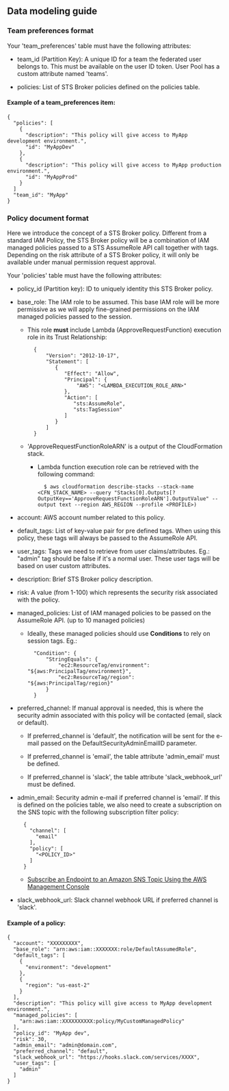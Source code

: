 ## Data modeling guide

### Team preferences format

Your 'team_preferences' table must have the following attributes:

- team_id (Partition Key):  A unique ID for a team the federated user belongs to. This must be available on the user ID token. User Pool has a custom attribute named 'teams'.

- policies: List of STS Broker policies defined on the policies table.

#### Example of a team_preferences item:

    {
      "policies": [
        {
          "description": "This policy will give access to MyApp development environment.",
          "id": "MyAppDev"
        },
        {
          "description": "This policy will give access to MyApp production environment.",
          "id": "MyAppProd"
        }
      ]
      "team_id": "MyApp"
    }


### Policy document format

Here we introduce the concept of a STS Broker policy. Different from a standard IAM Policy, the STS Broker policy will be a combination of IAM managed policies passed to a STS AssumeRole API call together with tags. Depending on the risk attribute of a STS Broker policy, it will only be available under manual permission request approval.

Your 'policies' table must have the following attributes:

- policy_id (Partition key): ID to uniquely identity this STS Broker policy.

- base_role: The IAM role to be assumed. This base IAM role will be more permissive as we will apply fine-grained permissions on the IAM managed policies passed to the session.

    - This role **must** include Lambda (ApproveRequestFunction) execution role in its Trust Relationship:
         
            {
                "Version": "2012-10-17",
                "Statement": [
                   {
                      "Effect": "Allow",
                      "Principal": {
                          "AWS": "<LAMBDA_EXECUTION_ROLE_ARN>"
                      },
                      "Action": [
                         "sts:AssumeRole",
                         "sts:TagSession"
                      ]
                   }
                ]
            }
              
    - 'ApproveRequestFunctionRoleARN' is a output of the CloudFormation stack.

        - Lambda function execution role can be retrieved with the following command:

                $ aws cloudformation describe-stacks --stack-name <CFN_STACK_NAME> --query "Stacks[0].Outputs[?OutputKey=='ApproveRequestFunctionRoleARN'].OutputValue" --output text --region AWS_REGION --profile <PROFILE>)
       
- account: AWS account number related to this policy.

- default_tags: List of key-value pair for pre defined tags. When using this policy, these tags will always be passed to the AssumeRole API.

- user_tags: Tags we need to retrieve from user claims/attributes. Eg.: "admin" tag should be false if it's a normal user. These user tags will be based on user custom attributes.

- description: Brief STS Broker policy description.

- risk: A value (from 1-100) which represents the security risk associated with the policy.

- managed_policies: List of IAM managed policies to be passed on the AssumeRole API. (up to 10 managed policies)

    - Ideally, these managed policies should use **Conditions** to rely on session tags. Eg.:
    
            "Condition": {
                "StringEquals": {
                    "ec2:ResourceTag/environment": "${aws:PrincipalTag/environment}",
                    "ec2:ResourceTag/region": "${aws:PrincipalTag/region}"
                }
            }
    

- preferred_channel: If manual approval is needed, this is where the security admin associated with this policy will be contacted (email, slack or default).

    - If preferred_channel is 'default', the notification will be sent for the e-mail passed on the DefaultSecurityAdminEmailID parameter.
    
    - If preferred_channel is 'email', the table attribute 'admin_email' must be defined.
    
    - If preferred_channel is 'slack', the table attribute 'slack_webhook_url' must be defined.

- admin_email: Security admin e-mail if preferred channel is 'email'. If this is defined on the policies table, we also need to create a subscription on the SNS topic with the following subscription filter policy:

        {
          "channel": [
            "email"
          ],
          "policy": [
            "<POLICY_ID>"
          ]
        }
  - [Subscribe an Endpoint to an Amazon SNS Topic Using the AWS Management Console](https://docs.aws.amazon.com/sns/latest/dg/sns-tutorial-create-subscribe-endpoint-to-topic.html#create-subscribe-endpoint-to-topic-aws-console)
  
- slack_webhook_url: Slack channel webhook URL if preferred channel is 'slack'.


#### Example of a policy:

    {
      "account": "XXXXXXXXX",
      "base_role": "arn:aws:iam::XXXXXXX:role/DefaultAssumedRole",
      "default_tags": [
        {
          "environment": "development"
        },
        {
          "region": "us-east-2"
        }
      ],
      "description": "This policy will give access to MyApp development environment.",
      "managed_policies": [
        "arn:aws:iam::XXXXXXXXXX:policy/MyCustomManagedPolicy"
      ],
      "policy_id": "MyApp dev",
      "risk": 30,
      "admin_email": "admin@domain.com",
      "preferred_channel": "default",
      "slack_webhook_url": "https://hooks.slack.com/services/XXXX",
      "user_tags": [
        "admin"
      ]
    }

